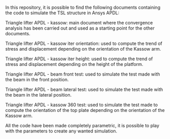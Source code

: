 In this repository, it is possible to find the following documents containing the code to simulate the TSL structure in Ansys APDL:

Triangle lifter APDL - kassow: 
main document where the convergence analysis has been carried out and used as a starting point for the other documents.

Triangle lifter APDL - kassow iter orientation: 
used to compute the trend of stress and displacement depending on the orientation of the Kassow arm.

Triangle lifter APDL - kassow iter height: 
used to compute the trend of stress and displacement depending on the height of the platform.

Triangle lifter APDL - beam front test: 
used to simulate the test made with the beam in the front position.

Triangle lifter APDL - beam lateral test: 
used to simulate the test made with the beam in the lateral position.

Triangle lifter APDL - kassow 360 test: 
used to simulate the test made to compute the orientation of the top plate depending on the orientation of the Kassow arm.


All the code have been made completely parametric, it is possible to play with the parameters to create any wanted simulation.
